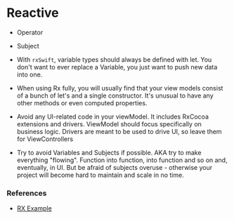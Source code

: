 # Reactive

- Operator
- Subject

- With `rxSwift`, variable types should always be defined with let. You don't want to ever replace a Variable, you just want to push new data into one.

- When using Rx fully, you will usually find that your view models consist of a bunch of let's and a single constructor. It's unusual to have any other methods or even computed properties.

- Avoid any UI-related code in your viewModel. It includes RxCocoa extensions and drivers. ViewModel should focus specifically on business logic. Drivers are meant to be used to drive UI, so leave them for ViewControllers

- Try to avoid Variables and Subjects if possible. AKA try to make everything "flowing". Function into function, into function and so on and, eventually, in UI. But be afraid of subjects overuse - otherwise your project will become hard to maintain and scale in no time.


### References
- [RX Example](https://github.dev/JussiSuojanen/friends/tree/RxSwift/Friends)